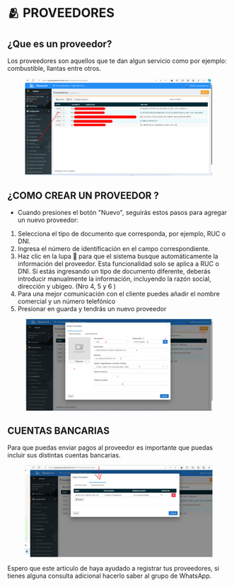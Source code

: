 # 🫂 PROVEEDORES

## ¿Que es un proveedor?

Los proveedores son aquellos que te dan algun servicio como por ejemplo: combustible, llantas entre otros.

<figure><img src="../../../.gitbook/assets/Untitled (21).png" alt=""><figcaption></figcaption></figure>

## ¿COMO CREAR UN PROVEEDOR ?

* Cuando presiones el botón "Nuevo", seguirás estos pasos para agregar un nuevo proveedor:

1. Selecciona el tipo de documento que corresponda, por ejemplo, RUC o DNI.
2. Ingresa el número de identificación en el campo correspondiente.
3. Haz clic en la lupa 🔎 para que el sistema busque automáticamente la información del proveedor. Esta funcionalidad solo se aplica a RUC o DNI. Si estás ingresando un tipo de documento diferente, deberás introducir manualmente la información, incluyendo la razón social, dirección y ubigeo. (Nro 4, 5 y 6 )
4. Para una mejor comunicación con el cliente puedes añadir el nombre comercial y un número telefónico
5. Presionar en guarda y tendrás un nuevo proveedor

<figure><img src="../../../.gitbook/assets/Untitled 1 (20).png" alt=""><figcaption></figcaption></figure>

## CUENTAS BANCARIAS

Para que puedas enviar pagos al proveedor es importante que puedas incluir sus distintas cuentas bancarias.

<figure><img src="../../../.gitbook/assets/Untitled 2 (12).png" alt=""><figcaption></figcaption></figure>

Espero que este articulo de haya ayudado a registrar tus proveedores, si tienes alguna consulta adicional hacerlo saber al grupo de WhatsApp.
